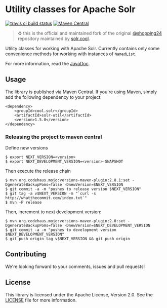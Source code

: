 # Utility classes for Apache Solr

[![travis ci build status](https://travis-ci.org/solr-cool/solr-util.png)](https://travis-ci.org/github/solr-cool/solr-util)
[![Maven Central](https://img.shields.io/maven-central/v/cool.solr/solr-util)](https://search.maven.org/artifact/cool.solr/solr-util/)

> ♻️ this is the official and maintained fork of the original [@shopping24](https://github.com/shopping24) repository maintained by [solr.cool](https://solr.cool).

Utility classes for working with Apache Solr. Currently contains only some convenience methods for working with
instances of `NamedList`.

For more information, read the [JavaDoc](https://www.javadoc.io/doc/cool.solr/solr-util).

## Usage

The library is published via Maven Central. If you're using Maven, simply add the following dependency to your project:

    <dependency>
        <groupId>cool.solr</groupId>
        <artifactId>solr-util</artifactId>
        <version>1.5.0</version>
    </dependency>

### Releasing the project to maven central
    
Define new versions
    
    $ export NEXT_VERSION=<version>
    $ export NEXT_DEVELOPMENT_VERSION=<version>-SNAPSHOT

Then execute the release chain

    $ mvn org.codehaus.mojo:versions-maven-plugin:2.8.1:set -DgenerateBackupPoms=false -DnewVersion=$NEXT_VERSION
    $ git commit -a -m "pushes to release version $NEXT_VERSION"
    $ git tag -a v$NEXT_VERSION -m "`curl -s http://whatthecommit.com/index.txt`"
    $ mvn -P release
    
Then, increment to next development version:
    
    $ mvn org.codehaus.mojo:versions-maven-plugin:2.0:set -DgenerateBackupPoms=false -DnewVersion=$NEXT_DEVELOPMENT_VERSION
    $ git commit -a -m "pushes to development version $NEXT_DEVELOPMENT_VERSION"
    $ git push origin tag v$NEXT_VERSION && git push origin

## Contributing

We're looking forward to your comments, issues and pull requests!

## License

This library is licensed under the Apache License, Version 2.0. See the [LICENSE](LICENSE) file for more information.
